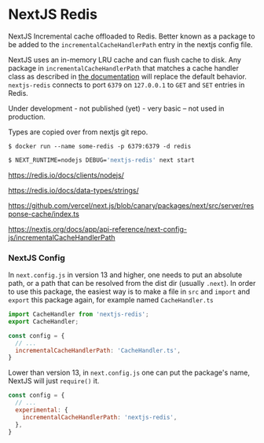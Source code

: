 # NextJS Redis

NextJS Incremental cache offloaded to Redis. Better known as a package to be added to the `incrementalCacheHandlerPath` entry in the nextjs config file.

NextJS uses an in-memory LRU cache and can flush cache to disk. Any package in `incrementalCacheHandlerPath` that matches a cache handler class as described in [the documentation](https://nextjs.org/docs/app/api-reference/next-config-js/incrementalCacheHandlerPath) will replace the default behavior. `nextjs-redis` connects to port `6379` on `127.0.0.1` to `GET` and `SET` entries in Redis.

Under development - not published (yet) - very basic – not used in production.

Types are copied over from nextjs git repo.

```
$ docker run --name some-redis -p 6379:6379 -d redis
```

```sh
$ NEXT_RUNTIME=nodejs DEBUG='nextjs-redis' next start
```

https://redis.io/docs/clients/nodejs/

https://redis.io/docs/data-types/strings/

https://github.com/vercel/next.js/blob/canary/packages/next/src/server/response-cache/index.ts

https://nextjs.org/docs/app/api-reference/next-config-js/incrementalCacheHandlerPath


### NextJS Config

In `next.config.js` in version 13 and higher, one needs to put an absolute path, or a path that can be resolved from the dist dir (usually `.next`). In order to use this package, the easiest way is to make a file in `src` and `import` and `export` this package again, for example named `CacheHandler.ts`

```ts
import CacheHandler from 'nextjs-redis';
export CacheHandler;
```

```js
const config = {
  // ...
  incrementalCacheHandlerPath: 'CacheHandler.ts',
}
```

Lower than version 13, in `next.config.js` one can put the package's name, NextJS will just `require()` it.

```js
const config = {
  // ...
  experimental: {
    incrementalCacheHandlerPath: 'nextjs-redis',
  },
}
```